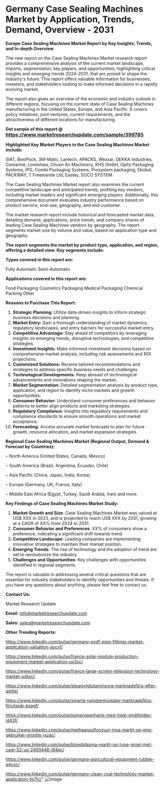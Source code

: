 # Germany Case Sealing Machines Market by Application, Trends, Demand, Overview - 2031

<strong>Europe Case Sealing Machines Market Report by Key Insights, Trends, and In-depth Overview</strong>

The new report on the Case Sealing Machines Market research report provides a comprehensive analysis of the current market landscape, imports, segmentation, key players, and opportunities, highlighting critical insights and emerging trends 2024-2031,</strong> that are poised to shape the industry's future. This report offers valuable information for businesses, investors, and stakeholders looking to make informed decisions in a rapidly evolving market.

The report also gives an overview of the economic and industry outlook in different regions, focusing on the current state of Case Sealing Machines manufacturing in the United States, Europe, and Asia Pacific. It covers policy initiatives, joint ventures, current requirements, and the attractiveness of different locations for manufacturing.

<strong>Get sample of this report @ <a href=https://www.marketresearchupdate.com/sample/399785><font size=3 color=#0000ff>https://www.marketresearchupdate.com/sample/399785</font></a></strong>

<strong>Highlighted Key Market Players in the Case Sealing Machines Market include:</strong>

SIAT, BestPack, 3M-Matic, Lantech, APACKS, Wexxar, DEKKA Industries, Comarme, Loveshaw, Chuen An Machinery, KHS GmbH, Opitz Packaging Systems, IPG, Combi Packaging Systems, Prosystem packaging, Ekobal, PACKWAY, T Freemantle Ltd, Eastey, SOCO SYSTEM

The Case Sealing Machines Market report also examines the current competitive landscape and anticipated trends, profiling key vendors, including market leaders and significant emerging players. Additionally, this comprehensive document evaluates industry performance based on product service, end-use, geography, and end customer.

The market research report include historical and forecasted market data, detailing demand, applications, price trends, and company shares of leading Case Sealing Machines vendors by geography. The report segments market size by volume and value, based on application type and geography.

<strong>The report segments the market by product type, application, and region, offering a detailed view. Key segments include:</strong>

<strong>Types covered in this report are:</strong>

Fully Automatic
Semi-Automatic

<strong>Applications covered in this report are:</strong>

Food Packaging
Cosmetics Packaging
Medical Packaging
Chemical Packing
Other

<strong>Reasons to Purchase This Report:</strong>
<ol>
  <li><strong>Strategic Planning:</strong> Utilize data-driven insights to inform strategic business decisions and planning.</li>
  <li><strong>Market Entry:</strong> Gain a thorough understanding of market dynamics, regulatory landscapes, and entry barriers for successful market entry.</li>
  <li><strong>Competitive Advantage:</strong> Stay ahead of competitors by leveraging insights on emerging trends, disruptive technologies, and competitive strategies.</li>
  <li><strong>Investment Insights:</strong> Make informed investment decisions based on comprehensive market analysis, including risk assessments and ROI projections.</li>
  <li><strong>Customized Solutions:</strong> Receive tailored recommendations and strategies to address specific business needs and challenges.</li>
  <li><strong>Technological Developments:</strong> Keep abreast of technological advancements and innovations shaping the market.</li>
  <li><strong>Market Segmentation:</strong> Detailed segmentation analysis by product type, application, and region to identify niche markets and growth opportunities.</li>
  <li><strong>Consumer Behavior:</strong> Understand consumer preferences and behavior patterns to better align products and marketing strategies.</li>
  <li><strong>Regulatory Compliance:</strong> Insights into regulatory requirements and compliance standards to ensure smooth operations and market acceptance.</li>
  <li><strong>Forecasting:</strong> Access accurate market forecasts to plan for future growth, resource allocation, and market expansion strategies.</li>
</ol>

<strong>Regional Case Sealing Machines Market (Regional Output, Demand &amp; Forecast by Countries):</strong>

‣ North America (United States, Canada, Mexico)

‣ South America (Brazil, Argentina, Ecuador, Chile)

‣ Asia Pacific (China, Japan, India, Korea)

‣ Europe (Germany, UK, France, Italy)

‣ Middle East Africa (Egypt, Turkey, Saudi Arabia, Iran) and more.

<strong>Key Findings of Case Sealing Machines Market Study:</strong>
<ol>
  <li><strong>Market Growth and Size</strong>: Case Sealing Machines Market was valued at US$ XXX in 2023, and is projected to reach US$ XXX by 2031, growing at a CAGR of XX% from 2024 to 2031.</li>
  <li><strong>Consumer Behavior and Preferences</strong>: XX% of consumers show a preference, indicating a significant shift towards trend.</li>
  <li><strong>Competitive Landscape</strong>: Leading companies are implementing innovative strategies to maintain their market position.</li>
  <li><strong>Emerging Trends</strong>: The rise of technology and the adoption of trend are set to revolutionize the industry.</li>
  <li><strong>Challenges and Opportunities</strong>: Key challenges with opportunities identified in regional segments.</li>
</ol>

The report is valuable in addressing several critical questions that are essential for industry stakeholders to identify opportunities and threats. If you have any questions about anything, please feel free to contact us.

<strong>Contact Us:</strong>

Market Research Update

<strong>Email:</strong> info@marketresearchupdate.com

<strong>Sales:</strong> sales@marketresearchupdate.com

<strong>Other Trending Reports:</strong>

<a href=https://www.linkedin.com/pulse/germany-pvdf-pipe-fittings-market-application-valuation-socvf/>https://www.linkedin.com/pulse/germany-pvdf-pipe-fittings-market-application-valuation-socvf/</a>

<a href=https://www.linkedin.com/pulse/france-solar-module-production-equipment-market-application-ux3sc/>https://www.linkedin.com/pulse/france-solar-module-production-equipment-market-application-ux3sc/</a>

<a href=https://www.linkedin.com/pulse/france-large-screen-television-technology-market-uzkzc/>https://www.linkedin.com/pulse/france-large-screen-television-technology-market-uzkzc/</a>

<a href=https://www.linkedin.com/pulse/stearoylglutaminsyra-marknadsföra-efter-qshle/>https://www.linkedin.com/pulse/stearoylglutaminsyra-marknadsföra-efter-qshle/</a>

<a href=https://www.linkedin.com/pulse/smarta-rumstermostater-marknadsföra-förutspår-ksagf/>https://www.linkedin.com/pulse/smarta-rumstermostater-marknadsföra-förutspår-ksagf/</a>

<a href=https://www.linkedin.com/pulse/polypropenharts-med-högt-smältindex-id43f/>https://www.linkedin.com/pulse/polypropenharts-med-högt-smältindex-id43f/</a>

<a href=https://www.linkedin.com/pulse/methaansulfonzuur-msa-markt-op-eng-gebruiker-grootte-jxzac/>https://www.linkedin.com/pulse/methaansulfonzuur-msa-markt-op-eng-gebruiker-grootte-jxzac/</a>

<a href=https://www.linkedin.com/pulse/bloedplasma-markt-op-type-groei-met-cagr-52-us-2400448-i94ec/>https://www.linkedin.com/pulse/bloedplasma-markt-op-type-groei-met-cagr-52-us-2400448-i94ec/</a>

<a href=https://www.linkedin.com/pulse/germany-agricultural-equipment-rubber-q4vzc/>https://www.linkedin.com/pulse/germany-agricultural-equipment-rubber-q4vzc/</a>

<a href=https://www.linkedin.com/pulse/germany-clean-coal-technology-market-application-fe7fc/>https://www.linkedin.com/pulse/germany-clean-coal-technology-market-application-fe7fc/</a>"
![image](https://github.com/user-attachments/assets/99e78c04-aec9-4a50-8701-13d346a0966f)
